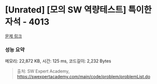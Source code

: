 # [Unrated] [모의 SW 역량테스트] 특이한 자석 - 4013 

[문제 링크](https://swexpertacademy.com/main/code/problem/problemDetail.do?contestProbId=AWIeV9sKkcoDFAVH) 

### 성능 요약

메모리: 22,872 KB, 시간: 125 ms, 코드길이: 2,232 Bytes



> 출처: SW Expert Academy, https://swexpertacademy.com/main/code/problem/problemList.do